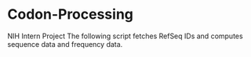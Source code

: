 # Codon-Processing
NIH Intern Project
The following script fetches RefSeq IDs and computes sequence data and frequency data.

